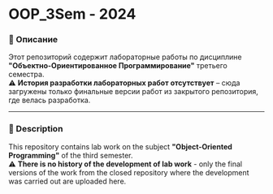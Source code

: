 # OOP_3Sem - 2024
### 📌 Описание  
Этот репозиторий содержит лабораторные работы по дисциплине **"Объектно-Ориентированное Программирование"** третьего семестра.  
⚠️ **История разработки лабораторных работ отсутствует** – сюда загружены только финальные версии работ из закрытого репозитория, где велась разработка.  
***
### 📌 Description
This repository contains lab work on the subject **"Object-Oriented Programming"** of the third semester.  
⚠️ **There is no history of the development of lab work** - only the final versions of the work from the closed repository where the development was carried out are uploaded here.
